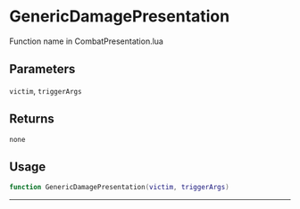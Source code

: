 # GenericDamagePresentation
Function name in CombatPresentation.lua
## Parameters
`victim`, `triggerArgs`
## Returns
`none`
## Usage
```lua
function GenericDamagePresentation(victim, triggerArgs)
```
---
